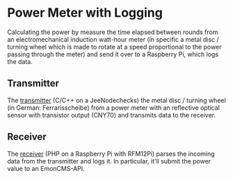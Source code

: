 Power Meter with Logging
==========

Calculating the power by measure the time elapsed between rounds from an electromechanical induction watt-hour meter (in specific a metal disc / turning wheel which is made to rotate at a speed proportional to the power passing through the meter) and send it over to a Raspberry Pi, which logs the data.

Transmitter
-------

The [transmitter](https://github.com/simonstamm/powermeter/tree/master/power_transmitter) (C/C++ on a JeeNodechecks) the metal disc / turning wheel (in German: Ferrarisscheibe) from a power meter with an reflective optical sensor with transistor output (CNY70) and transmits data to the receiver.

Receiver
-------

The [receiver](https://github.com/simonstamm/powermeter/tree/master/serial_link) (PHP on a Raspberry Pi with RFM12Pi) parses the incoming data from the transmitter and logs it. In particular, it'll submit the power value to an EmonCMS-API.